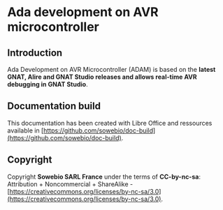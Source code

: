 # Ada development on AVR microcontroller

## Introduction

Ada Development on AVR Microcontroller (ADAM) is based on the **latest GNAT, Alire and GNAT Studio releases and allows real-time AVR debugging in GNAT Studio**.

## Documentation build
This documentation has been created with Libre Office and ressources available in [https://github.com/sowebio/doc-build](https://github.com/sowebio/doc-build).

## Copyright

Copyright **Sowebio SARL France** under the terms of **CC-by-nc-sa**: Attribution + Noncommercial + ShareAlike - 
[https://creativecommons.org/licenses/by-nc-sa/3.0](https://creativecommons.org/licenses/by-nc-sa/3.0).